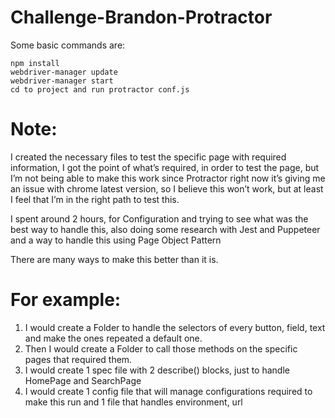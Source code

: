 # Challenge-Brandon-Protractor

Some basic commands are:

```
npm install
webdriver-manager update
webdriver-manager start
cd to project and run protractor conf.js
```

# Note:

I created the necessary files to test the specific page with required information, I got the point of what’s required,
in order to test the page, but I’m not being able to make this work since Protractor right now it’s giving me an issue with
chrome latest version, so I believe this won’t work, but at least I feel that I’m in the right path to test this.

I spent around 2 hours, for Configuration and trying to see what was the best way to handle this, also doing some research
with Jest and Puppeteer and a way to handle this using Page Object Pattern

There are many ways to make this better than it is.

# For example:

1. I would create a Folder to handle the selectors of every button, field, text and make the ones repeated a default one.
2. Then I would create a Folder to call those methods on the specific pages that required them.
3. I would create 1 spec file with 2 describe() blocks, just to handle HomePage and SearchPage
4. I would create 1 config file that will manage configurations required to make this run and 1 file that handles environment, url
